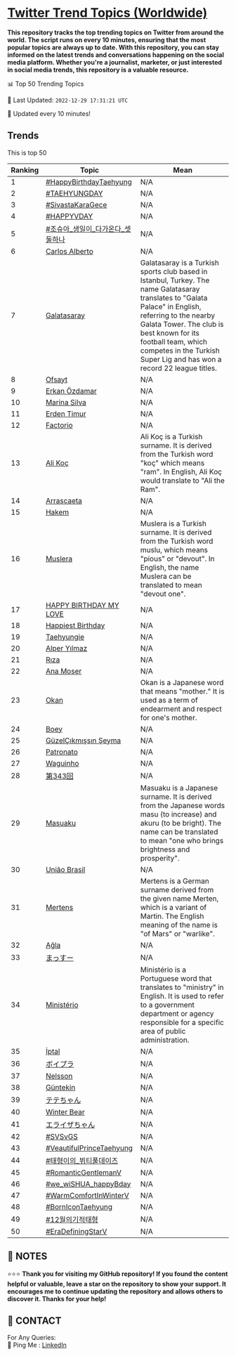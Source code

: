 [Twitter Trend Topics (Worldwide)](https://github.com/ErcinDedeoglu/Twitter-Trend-Topics)
==========

**This repository tracks the top trending topics on Twitter from around the world. 
The script runs on every 10 minutes, ensuring that the most popular topics are always up to date. 
With this repository, you can stay informed on the latest trends and conversations happening on the social media platform. 
Whether you're a journalist, marketer, or just interested in social media trends, this repository is a valuable resource.**


📊 Top 50 Trending Topics

📆 Last Updated: `2022-12-29 17:31:21 UTC`

🔧 Updated every 10 minutes!


## Trends

This is top 50

| Ranking | Topic | Mean |
| ------- | ------------ | ------------ |
| 1 | [#HappyBirthdayTaehyung](http://twitter.com/search?q=%23HappyBirthdayTaehyung) | N/A |
| 2 | [#TAEHYUNGDAY](http://twitter.com/search?q=%23TAEHYUNGDAY) | N/A |
| 3 | [#SivastaKaraGece](http://twitter.com/search?q=%23SivastaKaraGece) | N/A |
| 4 | [#HAPPYVDAY](http://twitter.com/search?q=%23HAPPYVDAY) | N/A |
| 5 | [#조슈아_생일이_다가온다_셋둘하나](http://twitter.com/search?q=%23%ec%a1%b0%ec%8a%88%ec%95%84_%ec%83%9d%ec%9d%bc%ec%9d%b4_%eb%8b%a4%ea%b0%80%ec%98%a8%eb%8b%a4_%ec%85%8b%eb%91%98%ed%95%98%eb%82%98) | N/A |
| 6 | [Carlos Alberto](http://twitter.com/search?q=Carlos+Alberto) | N/A |
| 7 | [Galatasaray](http://twitter.com/search?q=Galatasaray) | Galatasaray is a Turkish sports club based in Istanbul, Turkey. The name Galatasaray translates to "Galata Palace" in English, referring to the nearby Galata Tower. The club is best known for its football team, which competes in the Turkish Super Lig and has won a record 22 league titles. |
| 8 | [Ofsayt](http://twitter.com/search?q=Ofsayt) | N/A |
| 9 | [Erkan Özdamar](http://twitter.com/search?q=Erkan+%c3%96zdamar) | N/A |
| 10 | [Marina Silva](http://twitter.com/search?q=Marina+Silva) | N/A |
| 11 | [Erden Timur](http://twitter.com/search?q=Erden+Timur) | N/A |
| 12 | [Factorio](http://twitter.com/search?q=Factorio) | N/A |
| 13 | [Ali Koç](http://twitter.com/search?q=Ali+Ko%c3%a7) | Ali Koç is a Turkish surname. It is derived from the Turkish word "koç" which means "ram". In English, Ali Koç would translate to "Ali the Ram". |
| 14 | [Arrascaeta](http://twitter.com/search?q=Arrascaeta) | N/A |
| 15 | [Hakem](http://twitter.com/search?q=Hakem) | N/A |
| 16 | [Muslera](http://twitter.com/search?q=Muslera) | Muslera is a Turkish surname. It is derived from the Turkish word muslu, which means "pious" or "devout". In English, the name Muslera can be translated to mean "devout one". |
| 17 | [HAPPY BIRTHDAY MY LOVE](http://twitter.com/search?q=HAPPY+BIRTHDAY+MY+LOVE) | N/A |
| 18 | [Happiest Birthday](http://twitter.com/search?q=Happiest+Birthday) | N/A |
| 19 | [Taehyungie](http://twitter.com/search?q=Taehyungie) | N/A |
| 20 | [Alper Yılmaz](http://twitter.com/search?q=Alper+Y%c4%b1lmaz) | N/A |
| 21 | [Rıza](http://twitter.com/search?q=R%c4%b1za) | N/A |
| 22 | [Ana Moser](http://twitter.com/search?q=Ana+Moser) | N/A |
| 23 | [Okan](http://twitter.com/search?q=Okan) | Okan is a Japanese word that means "mother." It is used as a term of endearment and respect for one's mother. |
| 24 | [Boey](http://twitter.com/search?q=Boey) | N/A |
| 25 | [GüzelÇıkmışsın Şeyma](http://twitter.com/search?q=G%c3%bczel%c3%87%c4%b1km%c4%b1%c5%9fs%c4%b1n+%c5%9eeyma) | N/A |
| 26 | [Patronato](http://twitter.com/search?q=Patronato) | N/A |
| 27 | [Waguinho](http://twitter.com/search?q=Waguinho) | N/A |
| 28 | [第343回](http://twitter.com/search?q=%e7%ac%ac343%e5%9b%9e) | N/A |
| 29 | [Masuaku](http://twitter.com/search?q=Masuaku) | Masuaku is a Japanese surname. It is derived from the Japanese words masu (to increase) and akuru (to be bright). The name can be translated to mean "one who brings brightness and prosperity". |
| 30 | [União Brasil](http://twitter.com/search?q=Uni%c3%a3o+Brasil) | N/A |
| 31 | [Mertens](http://twitter.com/search?q=Mertens) | Mertens is a German surname derived from the given name Merten, which is a variant of Martin. The English meaning of the name is "of Mars" or "warlike". |
| 32 | [Ağla](http://twitter.com/search?q=A%c4%9fla) | N/A |
| 33 | [まっすー](http://twitter.com/search?q=%e3%81%be%e3%81%a3%e3%81%99%e3%83%bc) | N/A |
| 34 | [Ministério](http://twitter.com/search?q=Minist%c3%a9rio) | Ministério is a Portuguese word that translates to "ministry" in English. It is used to refer to a government department or agency responsible for a specific area of public administration. |
| 35 | [İptal](http://twitter.com/search?q=%c4%b0ptal) | N/A |
| 36 | [ボイプラ](http://twitter.com/search?q=%e3%83%9c%e3%82%a4%e3%83%97%e3%83%a9) | N/A |
| 37 | [Nelsson](http://twitter.com/search?q=Nelsson) | N/A |
| 38 | [Güntekin](http://twitter.com/search?q=G%c3%bcntekin) | N/A |
| 39 | [テテちゃん](http://twitter.com/search?q=%e3%83%86%e3%83%86%e3%81%a1%e3%82%83%e3%82%93) | N/A |
| 40 | [Winter Bear](http://twitter.com/search?q=Winter+Bear) | N/A |
| 41 | [エライザちゃん](http://twitter.com/search?q=%e3%82%a8%e3%83%a9%e3%82%a4%e3%82%b6%e3%81%a1%e3%82%83%e3%82%93) | N/A |
| 42 | [#SVSvGS](http://twitter.com/search?q=%23SVSvGS) | N/A |
| 43 | [#VeautifulPrinceTaehyung](http://twitter.com/search?q=%23VeautifulPrinceTaehyung) | N/A |
| 44 | [#태형이의_뷔티풀데이즈](http://twitter.com/search?q=%23%ed%83%9c%ed%98%95%ec%9d%b4%ec%9d%98_%eb%b7%94%ed%8b%b0%ed%92%80%eb%8d%b0%ec%9d%b4%ec%a6%88) | N/A |
| 45 | [#RomanticGentlemanV](http://twitter.com/search?q=%23RomanticGentlemanV) | N/A |
| 46 | [#we_wiSHUA_happyBday](http://twitter.com/search?q=%23we_wiSHUA_happyBday) | N/A |
| 47 | [#WarmComfortInWinterV](http://twitter.com/search?q=%23WarmComfortInWinterV) | N/A |
| 48 | [#BornIconTaehyung](http://twitter.com/search?q=%23BornIconTaehyung) | N/A |
| 49 | [#12월의기적태형](http://twitter.com/search?q=%2312%ec%9b%94%ec%9d%98%ea%b8%b0%ec%a0%81%ed%83%9c%ed%98%95) | N/A |
| 50 | [#EraDefiningStarV](http://twitter.com/search?q=%23EraDefiningStarV) | N/A |




## 📝 NOTES

⭐⭐⭐ **Thank you for visiting my GitHub repository! If you found the content helpful or valuable, leave a star on the repository to show your support. It encourages me to continue updating the repository and allows others to discover it. Thanks for your help!**

## 📨 CONTACT

 For Any Queries:  
            🏓 Ping Me : [LinkedIn](https://www.linkedin.com/in/ercindedeoglu/)